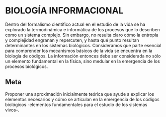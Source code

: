 # BIOLOGÍA INFORMACIONAL
Dentro del formalismo científico actual en el estudio de la vida se ha explorado la termodinámica e informática de los procesos que lo describen como un sistema complejo. Sin embargo, no resulta claro cómo la entropía y complejidad engranan y repercuten, y hasta qué punto resultan determinantes en los sistemas biológicos. Consideramos que parte esencial para comprender los mecanismos básicos de la vida se encuentra en la biología de códigos. La información entonces debe ser considerada no sólo un elemento fundamental en la física, sino medular en la emergencia de los procesos biológicos. 
## Meta
Proponer una aproximación inicialmente teórica que ayude a explicar los elementos necesarios y cómo se articulan en la emergencia de los códigos biológicos -elementos fundamentales para el estudio de los sistemas vivos-.
